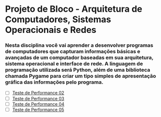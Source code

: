 # Projeto de Bloco - Arquitetura de Computadores, Sistemas Operacionais e Redes

### Nesta disciplina você vai aprender a desenvolver programas de computadores que capturam informações básicas e avançadas de um computador baseadas em sua arquitetura, sistema operacional e interface de rede. A linguagem de programação utilizada será Python, além de uma biblioteca chamada Pygame para criar um tipo simples de apresentação gráfica das informações pelo programa.


- [ ] [Teste de Performance 02](https://github.com/franciscocamellon/PB_Arquitetura_Computadores_Sistemas_Redes/tree/master/TP02)
- [ ] [Teste de Performance 03](https://github.com/franciscocamellon/PB_Arquitetura_Computadores_Sistemas_Redes/tree/master/TP03)
- [ ] [Teste de Performance 04](https://github.com/franciscocamellon/PB_Arquitetura_Computadores_Sistemas_Redes/tree/master/TP04)
- [ ] [Teste de Performance 05](https://github.com/franciscocamellon/PB_Arquitetura_Computadores_Sistemas_Redes/tree/master/TP05)
